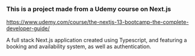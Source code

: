 ### This is a project made from a Udemy course on Next.js
https://www.udemy.com/course/the-nextjs-13-bootcamp-the-complete-developer-guide/

A full stack Next.js application created using Typescript, and featuring a booking and availability system, as well as authentication.
